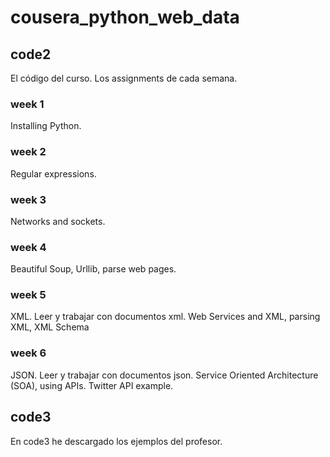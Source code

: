 # cousera_python_web_data

## code2
El código del curso. Los assignments de cada semana.

### week 1
Installing Python.

### week 2
Regular expressions.

### week 3
Networks and  sockets.

### week 4
Beautiful Soup, Urllib, parse web pages.

### week 5
XML. Leer y trabajar con documentos xml. Web Services and XML, parsing XML, XML Schema

### week 6
JSON. Leer y trabajar con documentos json. Service Oriented Architecture (SOA), using APIs. Twitter API example.

## code3
En code3 he descargado los ejemplos del profesor.
